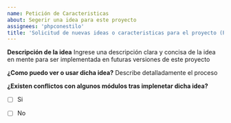 ```yaml
---
name: Petición de Caracteristicas
about: Segerir una idea para este proyecto
assignees: 'phpconestilo'
title: 'Solicitud de nuevas ideas o caracteristicas para el proyecto (Pull Request)'
---
```


**Descripción de la idea**
Ingrese una descripción clara y concisa de la idea en mente para ser implementada en futuras versiones de este proyecto

**¿Como puedo ver o usar dicha idea?**
Describe detalladamente el proceso

**¿Existen conflictos con algunos módulos tras implenetar dicha idea?**
- [ ] Si
- [ ] No

